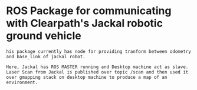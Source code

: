 # ROS Package for communicating with Clearpath's Jackal robotic ground vehicle  
```
his package currently has node for providing tranform between odometry and base_link of jackal robot. 

Here, Jackal has ROS MASTER running and Desktop machine act as slave.
Laser Scan from Jackal is published over topic /scan and then used it over gmapping stack on desktop machine to produce a map of an environment.

```